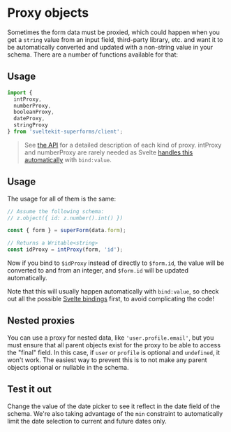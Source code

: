 <script lang="ts">
  import Head from '$lib/Head.svelte'
  import Form from './Form.svelte'
  import Next from '$lib/Next.svelte'
	import SuperDebug from 'sveltekit-superforms/client/SuperDebug.svelte'
  import { concepts } from '$lib/navigation/sections'

	export let data;
</script>

# Proxy objects

<Head title="Proxy objects" />

Sometimes the form data must be proxied, which could happen when you get a `string` value from an input field, third-party library, etc. and want it to be automatically converted and updated with a non-string value in your schema. There are a number of functions available for that:

## Usage

```ts
import {
  intProxy,
  numberProxy,
  booleanProxy,
  dateProxy,
  stringProxy
} from 'sveltekit-superforms/client';
```

> See [the API](/api#proxy-objects) for a detailed description of each kind of proxy. intProxy and numberProxy are rarely needed as Svelte [handles this automatically](https://svelte.dev/tutorial/numeric-inputs) with `bind:value`.

## Usage

The usage for all of them is the same:

```ts
// Assume the following schema:
// z.object({ id: z.number().int() })

const { form } = superForm(data.form);

// Returns a Writable<string>
const idProxy = intProxy(form, 'id');
```

Now if you bind to `$idProxy` instead of directly to `$form.id`, the value will be converted to and from an integer, and `$form.id` will be updated automatically.

Note that this will usually happen automatically with `bind:value`, so check out all the possible [Svelte bindings](https://svelte.dev/tutorial/text-inputs) first, to avoid complicating the code!

## Nested proxies

You can use a proxy for nested data, like `'user.profile.email'`, but you must ensure that all parent objects exist for the proxy to be able to access the "final" field. In this case, if `user` or `profile` is optional and `undefined`, it won't work. The easiest way to prevent this is to not make any parent objects optional or nullable in the schema.

## Test it out

Change the value of the date picker to see it reflect in the date field of the schema. We're also taking advantage of the `min` constraint to automatically limit the date selection to current and future dates only.

<Form {data} />

<Next section={concepts} />
